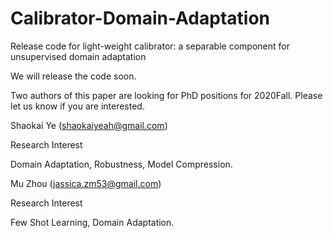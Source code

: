 # Calibrator-Domain-Adaptation
Release code for light-weight calibrator: a separable component for unsupervised domain adaptation


We will release the code soon.


Two authors of this paper are looking for PhD positions for 2020Fall. Please let us know if you are interested.


Shaokai Ye (shaokaiyeah@gmail.com)

Research Interest

Domain Adaptation, Robustness, Model Compression.

Mu Zhou (jassica.zm53@gmail.com)

Research Interest

Few Shot Learning, Domain Adaptation.
